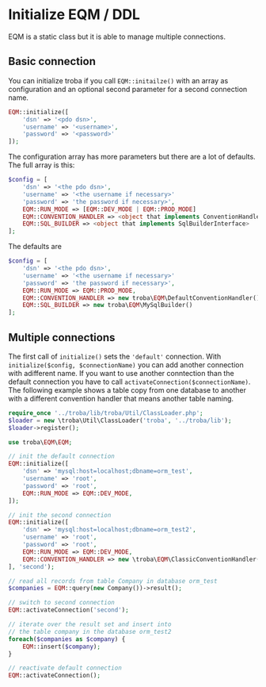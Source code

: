 # Initialize EQM / DDL

EQM is a static class but it is able to manage multiple connections.

## Basic connection

You can initialize troba if you call `EQM::initailze()` with an array as configuration
and an optional second parameter for a second connection name.

```php
EQM::initialize([
    'dsn' => '<pdo dsn>',
    'username' => '<username>',
    'password' => '<password>'
]);
```

The configuration array has more parameters but there are a lot of defaults. The full array is this:

```php
$config = [
    'dsn' => '<the pdo dsn>',
    'username' => '<the username if necessary>'
    'password' => 'the password if necessary>',
    EQM::RUN_MODE => [EQM::DEV_MODE | EQM::PROD_MODE]
    EQM::CONVENTION_HANDLER => <object that implements ConventionHandlerInterface>
    EQM::SQL_BUILDER => <object that implements SqlBuilderInterface>
];

```
The defaults are
```php
$config = [
    'dsn' => '<the pdo dsn>',
    'username' => '<the username if necessary>'
    'password' => 'the password if necessary>',
    EQM::RUN_MODE => EQM::PROD_MODE,
    EQM::CONVENTION_HANDLER => new troba\EQM\DefaultConventionHandler(),
    EQM::SQL_BUILDER => new troba\EQM\MySqlBuilder()
];

```

## Multiple connections

The first call of `initialize()` sets the `'default'` connection. With `initialize($config, $connectionName)`
you can add another connection with adifferent name. If you want to use another conntection than the default
connection you have to call `activateConnection($connectionName)`. The following example shows a table copy from
one database to another with a different convention handler that means another table naming.

```php
require_once '../troba/lib/troba/Util/ClassLoader.php';
$loader = new \troba\Util\ClassLoader('troba', '../troba/lib');
$loader->register();

use troba\EQM\EQM;

// init the default connection
EQM::initialize([
    'dsn' => 'mysql:host=localhost;dbname=orm_test',
    'username' => 'root',
    'password' => 'root',
    EQM::RUN_MODE => EQM::DEV_MODE,
]);

// init the second connection
EQM::initialize([
    'dsn' => 'mysql:host=localhost;dbname=orm_test2',
    'username' => 'root',
    'password' => 'root',
    EQM::RUN_MODE => EQM::DEV_MODE,
    EQM::CONVENTION_HANDLER => new \troba\EQM\ClassicConventionHandler();
], 'second');

// read all records from table Company in database orm_test
$companies = EQM::query(new Company())->result();

// switch to second connection
EQM::activateConnection('second');

// iterate over the result set and insert into
// the table company in the database orm_test2
foreach($companies as $company) {
    EQM::insert($company);
}

// reactivate default connection
EQM::activateConnection();
```

